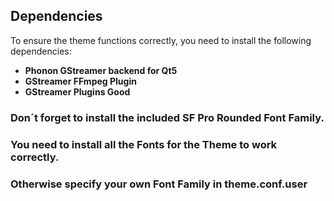 ## Dependencies

To ensure the theme functions correctly, you need to install the following dependencies:

- **Phonon GStreamer backend for Qt5**
- **GStreamer FFmpeg Plugin**
- **GStreamer Plugins Good**

### Don´t forget to install the included SF Pro Rounded Font Family. 
### You need to install all the Fonts for the Theme to work correctly.
### Otherwise specify your own Font Family in theme.conf.user
